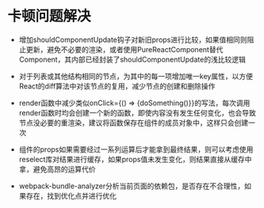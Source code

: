 # 卡顿问题解决

+ 增加shouldComponentUpdate钩子对新旧props进行比较，如果值相同则阻止更新，避免不必要的渲染，或者使用PureReactComponent替代Component，其内部已经封装了shouldComponentUpdate的浅比较逻辑

+ 对于列表或其他结构相同的节点，为其中的每一项增加唯一key属性，以方便React的diff算法中对该节点的复用，减少节点的创建和删除操作

+ render函数中减少类似onClick={() => {doSomething()}}的写法，每次调用render函数时均会创建一个新的函数，即使内容没有发生任何变化，也会导致节点没必要的重渲染，建议将函数保存在组件的成员对象中，这样只会创建一次

+ 组件的props如果需要经过一系列运算后才能拿到最终结果，则可以考虑使用reselect库对结果进行缓存，如果props值未发生变化，则结果直接从缓存中拿，避免高昂的运算代价

+ webpack-bundle-analyzer分析当前页面的依赖包，是否存在不合理性，如果存在，找到优化点并进行优化